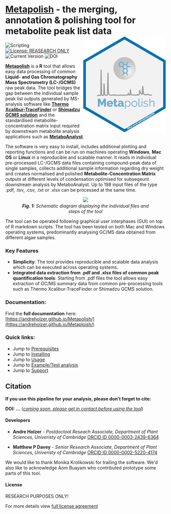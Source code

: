 # <u>Metapolish</u> - the merging, annotation & polishing tool for metabolite peak list data <a href='https://github.com/AndreHolzer/Metapolish'><img src='images/metapolish-hex.png' align="right" height="300" /></a>

![Scripting](https://img.shields.io/badge/Language-R-red.svg) [![License: REASEARCH ONLY](https://img.shields.io/badge/License-RESEARCH-yellow.svg)](LICENSE) ![Current Version](https://img.shields.io/badge/Version-v1.0-blue.svg) ![DOI](https://img.shields.io/badge/DOI-...-green.svg)

[**Metapolish**](https://github.com/AndreHolzer/Metapolish) is a **R** tool that allows easy data processing of common **Liquid- and Gas Chromatography Mass Spectrometry (LC-/GCMS)** raw peak data. The tool bridges the gap between the individual sample  peak list outputs generated by MS-analysis software like [**Thermo Xcalibur-TraceFinder**](https://www.thermofisher.com/de/de/home/industrial/mass-spectrometry/liquid-chromatography-mass-spectrometry-lc-ms/lc-ms-software/lc-ms-data-acquisition-software/tracefinder-software.html) or [**Shimadzu GCMS solution**](https://www.ssi.shimadzu.com/products/gas-chromatography-mass-spectrometry/gcmssolution-software.html) and the standardised metabolite-concentration matrix input required by downstream metabolite analysis applications such as [**MetaboAnalyst**](https://www.metaboanalyst.ca). 

The software is very easy to install, includes additional plotting and reporting functions and can be run on machines operating **Windows**, **Mac OS** or **Linux** in a reproducible and scalable manner. It reads in individual pre-processed LC-/GCMS data files containing compound-peak data of single samples, collects additional sample information regarding dry weight and creates normalised and polished **Metabolite-Concentration Matrix** outputs at different levels of condensation optimised for subseqeunt downstream analysis by MetaboAnalyst. Up to 198 input files of the type .pdf, .tsv, .csv, .txt or .xlsx can be processed at the same time.  

<figure class="image" >
  <p align="center"> 
    <img src="https://github.com/AndreHolzer/Metapolish/blob/master/images/Metapolish-workflow.png?raw=true" width="580">
    <br>
    <em><b>Fig. 1:</b> Schematic diagram displaying the individual files and steps of the tool</em>
   </p> 
</figure>


The tool can be operated following graphical user interphases (GUI) on top of R markdown scripts. The tool has been tested on both Mac and Windows operating systems, predominantly analysing GC/MS data obtained from different algae samples. 



### Key Features

- **Simplicity**: The tool provides reproducible and scalable data analysis which can be executed across operating systems.
- **Integrated data extraction from .pdf and .xlsx files of common peak quantification tools**: Starting from .pdf files the tool allows easy extraction of GC/MS summary data from common pre-processing tools such as Thermo Xcalibur-TraceFinder or Shimadzu GCMS solution.



### **Documentation:**

Find the **full documentation** here: 
[https://andreholzer.github.io/Metapolish/](https://andreholzer.github.io/Metaploish/)



### **Quick links:**

- Jump to [Prerequisites](https://andreholzer.github.io/Metapolish/GS.html)
- Jump to [Installing](https://andreholzer.github.io/Metapolish/GS_T.html)
- Jump to [Usage](https://andreholzer.github.io/Metapolish/US.html)
- Jump to [Example/Test analysis](https://andreholzer.github.io/Metapolish/US_E.html)
- Jump to [Support](https://andreholzer.github.io/Metapolish/AP.html)



## Citation

**If you use this pipeline for your analysis, please don't forget to cite:**

**DOI: …** (*<u>coming soon, please get in contact before using the tool</u>*)



#### **Developers**

- **Andre Holzer** - *Postdoctoal Reseach Associate, Department of Plant Sciences, Univeristy of Cambridge* [ORCID ID 0000-0003-2439-6364](https://orcid.org/0000-0003-2439-6364)

- **Matthew P Davey** - *Senior Research Associate, Department of Plant Sciences, Univeristy of Cambridge* [ORCID ID 0000-0002-5220-4174](https://orcid.org/0000-0002-5220-4174)

We would like to thank Monika Krolikowski for trailing the software. We'd also like to acknowledge Aom Buayam who contributed prototype some parts of this tool.



#### License

RESEARCH PURPOSES ONLY!

For more details view [full license agreement](https://github.com/AndreHolzer/Metapolish/blob/master/LICENSE)
